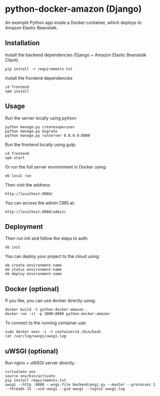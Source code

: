 # python-docker-amazon (Django)

An example Python app inside a Docker container, which deploys to Amazon Elastic Beanstalk.


## Installation

Install the backend dependencies (Django + Amazon Elastic Beanstalk Client)

    pip install -r requirements.txt

Install the frontend dependencies

    cd frontend
    npm install

## Usage

Run the server locally using python:

    python manage.py createsuperuser
    python manage.py migrate
    python manage.py runserver 0.0.0.0:8080

Run the frontend locally using gulp:

    cd frontend
    npm start

Or run the full server environment in Docker using:

    eb local run

Then visit the address:

    http://localhost:8080/

You can access the admin CMS at:

    http://localhost:8080/admin/


## Deployment

Then run init and follow the steps to auth:

    eb init

You can deploy your project to the cloud using:

    eb create environment-name
    eb status environment-name
    eb deploy environment-name


## Docker (optional)

If you like, you can use docker directly using:

    docker build -t python-docker-amazon .
    docker run -it -p 3000:8080 python-docker-amazon

To connect to the running container use:

    sudo docker exec -i -t containerid /bin/bash
    cat /var/log/uwsgi/uwsgi.log

## uWSGI (optional)

Run nginx + uWSGI server directly:

    virtualenv env
    source env/bin/activate
    pip install requirements.txt
    uwsgi --http :8080 --wsgi-file backend/wsgi.py --master --processes 1 --threads 15 --uid uwsgi --gid uwsgi --logto2 uwsgi.log
